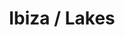 ---
ee_id: '4354'
site: '1'
type: '2'
url: 2016-034-ibiza-lakes
title: Ibiza / Lakes
year: '2016'
display_year: '2016'
medium: 1920x1080 H.264/MPEG-4 Part 10 looped digital file (from 11 lossless TIFS),
  media player, 65–75” flatscreen, armature, various cables
dims: Dimensions variable
pitch:
ps:
live_url:
related:
youtube:
related_code:
imgs: ibiza-lakes-2016-034-full-database-JH.jpg
subheading:
download:
add_credit:
commission:
layout: things-i-made
---